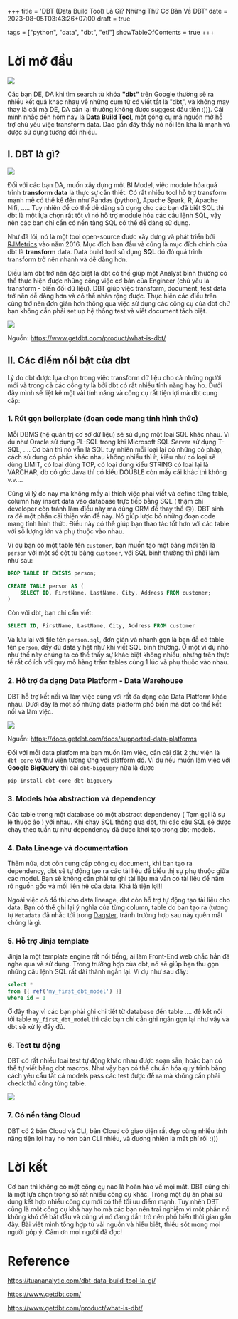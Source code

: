 +++
title = 'DBT (Data Build Tool) Là Gì? Những Thứ Cơ Bản Về DBT'
date = 2023-08-05T03:43:26+07:00
draft = true

tags = ["python", "data", "dbt", "etl"]
showTableOfContents = true
+++


# Lời mở đầu

![](https://images.viblo.asia/9927b339-597a-448d-823d-ce2a37fe0e04.png)


Các bạn DE, DA khi tìm search từ khóa **"dbt"** trên Google thường sẽ ra nhiều kết quả khác nhau về những cụm từ có viết tắt là "dbt", và không may thay là cái mà DE, DA cần lại thường không được suggest đầu tiên :))). Cái mình nhắc đến hôm nay là **Data Build Tool**, một công cụ mã nguồn mở hỗ trợ chủ yếu việc transform data. Dạo gần đây thấy nó nổi lên khá là mạnh và được sử dụng tương đối nhiều.


## I. DBT là gì?


![](https://images.viblo.asia/ea9dcb65-fb62-46e0-8ee8-5d0827c0227a.png)


Đối với các bạn DA, muốn xây dựng một BI Model, việc module hóa quá trình **transform data** là thực sự cần thiết. Có rất nhiều tool hỗ trợ transform mạnh mẽ có thể kể đến như Pandas (python), Apache Spark, R, Apache Nifi, ..... Tuy nhiên để có thể dễ dàng sử dụng cho các bạn đã biết SQL thì dbt là một lựa chọn rất tốt vì nó hỗ trợ module hóa các câu lệnh SQL, vậy nên các bạn chỉ cần có nền tảng SQL có thể dễ dàng sử dụng.

Như đã lói, nó là một tool open-source được xây dựng và phát triển bởi [RJMetrics](https://en.wikipedia.org/wiki/RJMetrics) vào năm 2016. Mục đích ban đầu và cũng là mục đích chính của dbt là **transform** data. Data build tool sủ dụng **SQL** dó đó quá trình transform trở nên nhanh và dễ dàng hơn.


Điều làm dbt trở nên đặc biệt là dbt có thể giúp một Analyst bình thường có thể thực hiện được những công việc cơ bản của Engineer (chủ yếu là transform - biến đổi dữ liệu). DBT giúp việc transform, document, test data trở nên dễ dàng hơn và có thể nhân rộng được. Thực hiện các điều trên cũng trở nên đơn giản hơn thông qua việc sử dụng các công cụ của dbt chứ bạn không cần phải set up hệ thống test và viết document tách biệt.




![](https://images.viblo.asia/31e92ca2-441a-40df-8708-14b03e3ec142.png)



Nguồn: https://www.getdbt.com/product/what-is-dbt/

## II. Các điểm nổi bật của dbt
Lý do dbt được lựa chọn trong việc transform dữ liệu cho cả những người mới và trong cả các công ty  là bởi dbt có rất nhiều tính năng hay ho. Dưới đây mình sẽ liệt kê một vài tính năng và công cụ rất tiện lợi mà dbt cung cấp:

### 1. Rút gọn boilerplate (đoạn code mang tính hình thức)
Mỗi DBMS (hệ quản trị cơ sở dữ liệu) sẽ sủ dụng một loại SQL khác nhau. Ví dụ như Oracle sử dụng PL-SQL trong khi Microsoft SQL Server sử dụng T-SQL, .... Cơ bản thì nó vẫn là SQL tuy nhiên mỗi loại lại có những có pháp, cách sủ dụng có phần khác nhau không nhiều thì ít, kiểu như có loại sẽ dùng LIMIT, có loại dùng TOP, có loại dùng kiểu STRING  có loại lại là VARCHAR, db có gốc Java thì có kiểu DOUBLE còn mấy cái khác thì không v.v....

Cũng vì lý do này mà không mấy ai thích việc phải viết và define từng table, column hay insert data vào database trực tiếp bằng SQL ( thậm chí developer còn tránh làm điều này mà dùng ORM để thay thế 🙃). DBT sinh ra để một phần cải thiện vấn đề này. Nó giúp lược bỏ những đoạn code mang tính hình thức. Điều này có thể giúp bạn thao tác tốt hơn với các table với số lượng lớn và phụ thuộc vào nhau.

Ví dụ bạn có một table tên `customer`, bạn muốn tạo một bảng mới tên là `person` với một số cột từ bảng `customer`, với SQL bình thường thì phải làm như sau:

```sql
DROP TABLE IF EXISTS person;

CREATE TABLE person AS (
    SELECT ID, FirstName, LastName, City, Address FROM customer;
)

```


Còn với dbt, bạn chỉ cần viết:

```sql
SELECT ID, FirstName, LastName, City, Address FROM customer
```

Và lưu lại với file tên `person.sql`, đơn giản và nhanh gọn là bạn đẫ có table tên `person`, đầy đủ data y hệt như khi viết SQL bình thường. Ở một ví dụ nhỏ như thế này chúng ta có thể thấy sự khác biệt không nhiều, nhưng trên thực tế rất có ích với quy mô hàng trăm tables cùng 1 lúc và phụ thuộc vào nhau.

### 2. Hỗ trợ đa dạng Data Platform - Data Warehouse

DBT hỗ trợ kết nối và làm việc cùng với rất đa dạng các Data Platform khác nhau. Dưới đây là một số những data platform phổ biến mà dbt có thể kết nối và làm việc.

![](https://images.viblo.asia/b7d5892e-a89d-454c-ad05-ef5074fdebdd.png)


Nguồn: https://docs.getdbt.com/docs/supported-data-platforms

Đối với mỗi data platfom mà bạn muốn làm việc, cần cài đặt 2 thư viện là `dbt-core` và thư viện tương ứng với platform đó. Ví dụ nếu muốn làm việc với **Google BigQuery** thì cài `dbt-bigquery`  nữa là được 
```bash
pip install dbt-core dbt-bigquery
```

### 3. Models hóa abstraction và dependency
Các table trong một database có một abstract dependency ( Tạm gọi là sự lệ thuộc ảo ) với nhau. Khi chạy SQL thông qua dbt, thì các câu SQL sẽ được chạy theo tuần tự như dependency đã được khởi tạo trong dbt-models. 

### 4. Data Lineage và documentation

Thêm nữa, dbt còn cung cấp công cụ document, khi bạn tạo ra dependency, dbt sẽ tự động tạo ra các tài liệu để biểu thị sự phụ thuộc giữa các model. Bạn sẽ không cần phải tự ghi tài liệu mà vẫn có tài liệu để nắm rõ nguồn gốc và mối liên hệ của data. Khá là tiện lợi!!


Ngoài việc có đồ thị cho data lineage, dbt còn hỗ trợ tự động tạo tài liệu cho data. Bạn có thể ghi lại ý nghĩa của từng column, table do bạn tạo ra (tương tự `Metadata` đã nhắc tới trong [Dagster](https://viblo.asia/p/dagster-la-gi-dagster-co-ban-cho-nguoi-moi-bat-dau-WR5JRvKdJGv), tránh trường hợp sau này quên mất chúng là gì.

### 5. Hỗ trợ Jinja template

Jinja là một template engine rất nổi tiếng, ai làm Front-End web chắc hẳn đã nghe qua và sử dụng. Trong trường hợp của dbt, nó sẽ giúp bạn thu gọn những câu lệnh SQL rất dài thành ngắn lại. Ví dụ như  sau đây:

```sql
select *
from {{ ref('my_first_dbt_model') }}
where id = 1
```

Ở đây thay vì các bạn phải ghi chi tiết từ database đến table .... để kết nối tới table `my_first_dbt_model` thì các bạn chỉ cần ghi ngắn gọn lại như vậy và dbt sẽ xử lý đầy đủ.

### 6.  Test tự động
DBT có rất nhiều loại test tự động khác nhau được soạn sẵn, hoặc bạn có thể tự viết bằng dbt macros. Như vậy bạn có thể chuẩn hóa quy trình bằng cách yêu cầu tất cả models pass các test được đề ra mà không cần phải check thủ công từng table.

![](https://images.viblo.asia/ec565b39-1330-415a-9818-eba35dfd5a5d.png)



### 7. Có nền tảng Cloud
DBT có 2 bản Cloud và CLI, bản Cloud có giao diện rất đẹp cùng nhiều tính năng tiện lợi hay ho hơn bản CLI nhiều, và đương nhiên là mất phí rồi :)))

# Lời kết
Cơ bản thì không có một công cụ nào là hoàn hảo về mọi măt. DBT cũng chỉ là một lựa chọn trong số rất nhiều công cụ khác. Trong một dự án phải sử dụng kết hợp nhiều công cụ mới có thể tối uu điểm mạnh. Tuy nhên DBT cũng là một công cụ khá hay ho mà các bạn nên trai nghiệm vì một phần nó không khó để bắt đầu và cũng vì nó đang dần trở nên phổ biến thời gian gần đây. Bài viết mình tổng hợp từ vài nguồn và hiểu biết, thiếu sót mong mọi người góp ý. Cảm ơn mọi người đã đọc!


# Reference
https://tuananalytic.com/dbt-data-build-tool-la-gi/

https://www.getdbt.com/

https://www.getdbt.com/product/what-is-dbt/